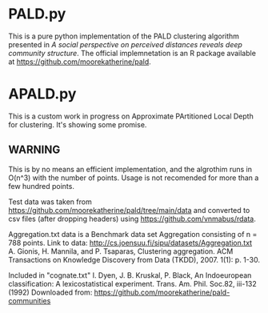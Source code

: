 # PALD.py

This is a pure python implementation of the PALD clustering algorithm presented in *A social perspective on perceived distances reveals deep community structure*. The official implemnetation is an R package available at https://github.com/moorekatherine/pald.

# APALD.py

This is a custom work in progress on Approximate PArtitioned Local Depth for clustering. It's showing some promise.  

## WARNING
This is by no means an efficient implementation, and the algrothim runs in O(n^3) with the number of points. Usage is not recomended for more than a few hundred points.

Test data was taken from https://github.com/moorekatherine/pald/tree/main/data and converted to csv files (after dropping headers) using https://github.com/vnmabus/rdata. 

Aggregation.txt data is a Benchmark data set Aggregation consisting of n = 788 points.
Link to data: http://cs.joensuu.fi/sipu/datasets/Aggregation.txt
A. Gionis, H. Mannila, and P. Tsaparas, Clustering aggregation. ACM Transactions on Knowledge Discovery from Data (TKDD), 2007. 1(1): p. 1-30.


Included in "cognate.txt"
I. Dyen, J. B. Kruskal, P. Black, An Indoeuropean classification: A lexicostatistical experiment.  Trans. Am. Phil. Soc.82, iii-132 (1992)
Downloaded from: https://github.com/moorekatherine/pald-communities